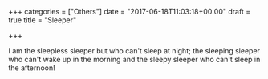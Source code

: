 +++
categories = ["Others"]
date = "2017-06-18T11:03:18+00:00"
draft = true
title = "Sleeper"

+++


I am the sleepless sleeper but who can't sleep at night; the sleeping sleeper who can't wake up in the morning and the sleepy sleeper who can't sleep in the afternoon!